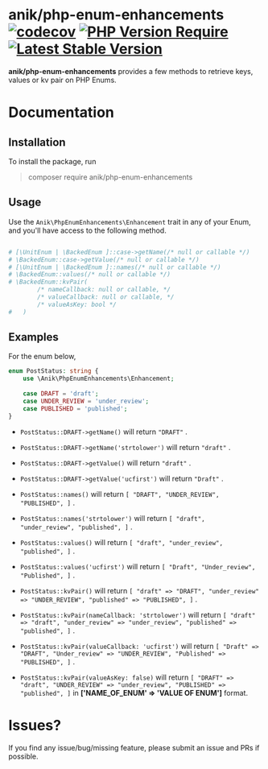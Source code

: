 anik/php-enum-enhancements
[![codecov](https://codecov.io/gh/ssi-anik/php-enum-enhancements/branch/main/graph/badge.svg?token=9E9465CPPA)](https://codecov.io/gh/ssi-anik/php-enum-enhancements)
[![PHP Version Require](http://poser.pugx.org/anik/php-enum-enhancements/require/php)](//packagist.org/packages/anik/php-enum-enhancements)
[![Latest Stable Version](https://poser.pugx.org/anik/php-enum-enhancements/v)](//packagist.org/packages/anik/php-enum-enhancements)
===

**anik/php-enum-enhancements** provides a few methods to retrieve keys, values or kv pair on PHP Enums.

# Documentation

## Installation

To install the package, run
> composer require anik/php-enum-enhancements

## Usage

Use the `Anik\PhpEnumEnhancements\Enhancement` trait in any of your Enum, and you'll have access to the following method.

```php

# [\UnitEnum | \BackedEnum ]::case->getName(/* null or callable */)
# \BackedEnum::case->getValue(/* null or callable */)
# [\UnitEnum | \BackedEnum ]::names(/* null or callable */)
# \BackedEnum::values(/* null or callable */)
# \BackedEnum::kvPair(
        /* nameCallback: null or callable, */ 
        /* valueCallback: null or callable, */ 
        /* valueAsKey: bool */
#   )
```

## Examples

For the enum below,

```php
enum PostStatus: string {
    use \Anik\PhpEnumEnhancements\Enhancement;
    
    case DRAFT = 'draft';
    case UNDER_REVIEW = 'under_review';
    case PUBLISHED = 'published';
}
```

- `PostStatus::DRAFT->getName()` will return `"DRAFT"` .
- `PostStatus::DRAFT->getName('strtolower')` will return `"draft"` .
- `PostStatus::DRAFT->getValue()` will return `"draft"` .
- `PostStatus::DRAFT->getValue('ucfirst')` will return `"Draft"` .

- `PostStatus::names()` will return `[ "DRAFT", "UNDER_REVIEW", "PUBLISHED", ]` .
- `PostStatus::names('strtolower')` will return `[ "draft", "under_review", "published", ]` .

- `PostStatus::values()` will return `[ "draft", "under_review", "published", ]` .
- `PostStatus::values('ucfirst')` will return `[ "Draft", "Under_review", "Published", ]` .

- `PostStatus::kvPair()` will
  return `[ "draft" => "DRAFT", "under_review" => "UNDER_REVIEW", "published" => "PUBLISHED", ]` .
- `PostStatus::kvPair(nameCallback: 'strtolower')` will
  return `[ "draft" => "draft", "under_review" => "under_review", "published" => "published", ]` .
- `PostStatus::kvPair(valueCallback: 'ucfirst')` will
  return `[ "Draft" => "DRAFT", "Under_review" => "UNDER_REVIEW", "Published" => "PUBLISHED", ]` .
- `PostStatus::kvPair(valueAsKey: false)` will
  return `[ "DRAFT" => "draft", "UNDER_REVIEW" => "under_review", "PUBLISHED" => "published", ]`
  in **['NAME_OF_ENUM' => 'VALUE OF ENUM']** format.

# Issues?

If you find any issue/bug/missing feature, please submit an issue and PRs if possible. 
